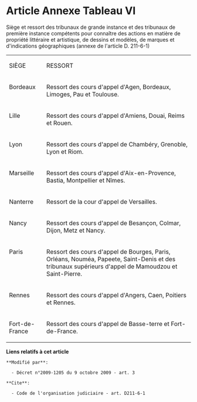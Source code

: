 # Article Annexe Tableau VI

Siège et ressort des tribunaux de grande instance et des tribunaux de première instance compétents pour connaître des actions
en matière de propriété littéraire et artistique, de dessins et modèles, de marques et d'indications géographiques (annexe de
l'article D. 211-6-1) 

<table>
  <tbody>
    <tr>
      <td valign="top" align="left">

SIÈGE 

</td>
      <td align="left" valign="top">

RESSORT 

</td>
    </tr>
    <tr>
      <td valign="top" align="left">

Bordeaux </td>
      <td align="left" valign="top">

Ressort des cours d'appel d'Agen, Bordeaux, Limoges, Pau et Toulouse. </td>
    </tr>
    <tr>
      <td align="left" valign="top">

Lille </td>
      <td align="left" valign="top">

Ressort des cours d'appel d'Amiens, Douai, Reims et Rouen. </td>
    </tr>
    <tr>
      <td align="left" valign="top">

Lyon </td>
      <td align="left" valign="top">

Ressort des cours d'appel de Chambéry, Grenoble, Lyon et Riom. </td>
    </tr>
    <tr>
      <td align="left" valign="top">

Marseille </td>
      <td align="left" valign="top">

Ressort des cours d'appel d'Aix-en-Provence, Bastia, Montpellier et Nîmes. </td>
    </tr>
    <tr>
      <td align="left" valign="top">

Nanterre </td>
      <td valign="top" align="left">

Ressort de la cour d'appel de Versailles. </td>
    </tr>
    <tr>
      <td valign="top" align="left">

Nancy </td>
      <td align="left" valign="top">

Ressort des cours d'appel de Besançon, Colmar, Dijon, Metz et Nancy. </td>
    </tr>
    <tr>
      <td align="left" valign="top">

Paris </td>
      <td valign="top" align="left">

Ressort des cours d'appel de Bourges, Paris, Orléans, Nouméa, Papeete, Saint-Denis et des tribunaux supérieurs d'appel de
Mamoudzou et Saint-Pierre. </td>
    </tr>
    <tr>
      <td align="left" valign="top">

Rennes </td>
      <td align="left" valign="top">

Ressort des cours d'appel d'Angers, Caen, Poitiers et Rennes. </td>
    </tr>
    <tr>
      <td valign="top" align="left">

Fort-de-France </td>
      <td valign="top" align="left">

Ressort des cours d'appel de Basse-terre et Fort-de-France.</td>
    </tr>
  </tbody>
</table>

**Liens relatifs à cet article**

	**Modifié par**:

	  - Décret n°2009-1205 du 9 octobre 2009 - art. 3

	**Cite**:

	  - Code de l'organisation judiciaire - art. D211-6-1
